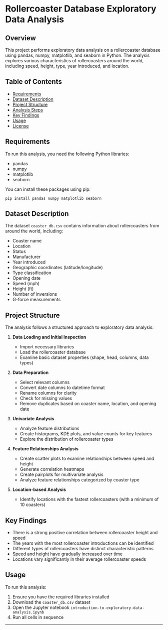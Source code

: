# Rollercoaster Database Exploratory Data Analysis

## Overview
This project performs exploratory data analysis on a rollercoaster database using pandas, numpy, matplotlib, and seaborn in Python. The analysis explores various characteristics of rollercoasters around the world, including speed, height, type, year introduced, and location.

## Table of Contents
- [Requirements](#requirements)
- [Dataset Description](#dataset-description)
- [Project Structure](#project-structure)
- [Analysis Steps](#analysis-steps)
- [Key Findings](#key-findings)
- [Usage](#usage)
- [License](#license)

## Requirements
To run this analysis, you need the following Python libraries:
- pandas
- numpy
- matplotlib
- seaborn

You can install these packages using pip:
```
pip install pandas numpy matplotlib seaborn
```

## Dataset Description
The dataset `coaster_db.csv` contains information about rollercoasters from around the world, including:
- Coaster name
- Location
- Status
- Manufacturer
- Year introduced
- Geographic coordinates (latitude/longitude)
- Type classification
- Opening date
- Speed (mph)
- Height (ft)
- Number of inversions
- G-force measurements

## Project Structure
The analysis follows a structured approach to exploratory data analysis:

1. **Data Loading and Initial Inspection**
   - Import necessary libraries
   - Load the rollercoaster database
   - Examine basic dataset properties (shape, head, columns, data types)

2. **Data Preparation**
   - Select relevant columns
   - Convert date columns to datetime format
   - Rename columns for clarity
   - Check for missing values
   - Remove duplicates based on coaster name, location, and opening date

3. **Univariate Analysis**
   - Analyze feature distributions
   - Create histograms, KDE plots, and value counts for key features
   - Explore the distribution of rollercoaster types

4. **Feature Relationships Analysis**
   - Create scatter plots to examine relationships between speed and height
   - Generate correlation heatmaps
   - Create pairplots for multivariate analysis
   - Analyze feature relationships categorized by coaster type

5. **Location-based Analysis**
   - Identify locations with the fastest rollercoasters (with a minimum of 10 coasters)

## Key Findings
- There is a strong positive correlation between rollercoaster height and speed
- The years with the most rollercoaster introductions can be identified
- Different types of rollercoasters have distinct characteristic patterns
- Speed and height have gradually increased over time
- Locations vary significantly in their average rollercoaster speeds

## Usage
To run this analysis:

1. Ensure you have the required libraries installed
2. Download the `coaster_db.csv` dataset
3. Open the Jupyter notebook `introduction-to-exploratory-data-analysis.ipynb`
4. Run all cells in sequence

---
